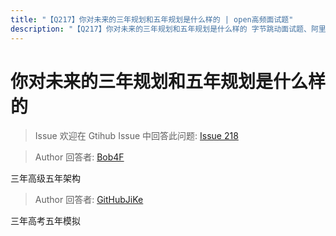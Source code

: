```yaml
---
title: "【Q217】你对未来的三年规划和五年规划是什么样的 | open高频面试题"
description: "【Q217】你对未来的三年规划和五年规划是什么样的 字节跳动面试题、阿里腾讯面试题、美团小米面试题。"
---
```


# 你对未来的三年规划和五年规划是什么样的

> Issue
> 欢迎在 Gtihub Issue 中回答此问题: [Issue 218](https://github.com/shfshanyue/Daily-Question/issues/218)

> Author
> 回答者: [Bob4F](https://github.com/Bob4F)

三年高级五年架构

> Author
> 回答者: [GitHubJiKe](https://github.com/GitHubJiKe)

三年高考五年模拟

